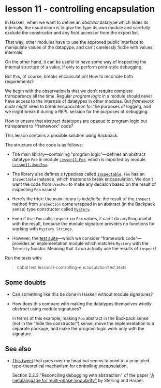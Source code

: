 # lesson 11 - controlling encapsulation

In Haskell, when we want to define an *abstract* datatype which hides its
internals, the usual idiom is to give the type its own module and carefully
exclude the constructor and any field accessor from the export list.

That way, other modules have to use the approved public interface to manipulate
values of the datapype, and can't carelessly fiddle with values' internals.

On the other hand, it can be useful to have some way of inspecting the internal
structure of a value, if only to perform print-style debugging.

But this, of course, breaks encapsulation! How to reconcile both requirements?

We begin with the observation is that we don't require complete transparency
all the time. Regular *program logic* in a module should never have access to
the internals of datatypes in other modules. But *framework code* might need to
break encapsulation for the purposes of logging, and we might break it during a
REPL session for the purposes of debugging.

How to ensure that abstract datatypes are opaque to program logic but
transparent to "framework" code?

This lesson contains a possible solution using Backpack.

The structure of the code is as follows:

- The main library—containing "program logic"—defines an abstract datatype
  `Foo` in module [`Lesson11.Foo`](./lib/Lesson11/Foo.hs), which is imported by
  module [`Lesson11.UsesFoo`](./lib/Lesson11/UsesFoo.hs).

- The library also defines a typeclass called [`Inspectable`](./lib/Lesson11/Inspectable.hs). `Foo` has an
  `Inspectable` instance, which treatens to
  break encapsulation. We don't want the code from `UsesFoo` to make any
  decision based on the result of inspecting `Foo` values!

- Here's the trick: the main library is *indefinite*: the result of the `inspect`
  method from `Inspection` come wrapped in an abstract (in the Backpack sense)
  type constructor called [`Mystery`](./lib/Lesson11/Mystery.hsig). 

- Even if `UsesFoo` calls `inspect` on `Foo` values, it can't do anything
  useful with the result, because the module signature provides no functions
  for working with `Mystery String`s.

- However, the [test suite](./lib/test/tests.hs)—which we consider "framework
  code"—provides an implementation module which matches `Mystery` with the
  `Identity` functor.  Meaning that it *can* actually use the results of
  `inspect`!

Run the tests with:

> cabal test lesson11-controlling-encapsulation:test:tests

## Some doubts 

- Can something like this be done in Haskell without module signatures?

- How does this compare with making the datatypes themselves *wholly abstract*
  using module signatures? 

  In terms of this example, making `Foo` abstract in the Backpack sense (not in
  the "hide the constructor") sense,  move the implementation to a separate
  package, and make the program logic work only with the signature.

## See also

- [This tweet](https://twitter.com/jonmsterling/status/1400459227223576580)
  that goes over my head but seems to point to a principled type-theoretical
  mechanism for controlling encapsulation.

  Section 2.2.3 "Reconciling debugging with abstraction" of the paper ["A
  metalanguage for multi-phase
  modularity"](http://www.jonmsterling.com/pdfs/phml.pdf) by Sterling and
  Harper.
